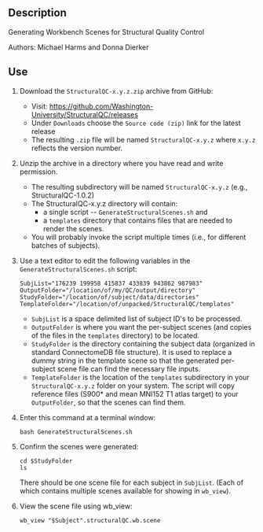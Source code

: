 ## Description

Generating Workbench Scenes for Structural Quality Control

Authors: Michael Harms and Donna Dierker

## Use

1. Download the `StructuralQC-x.y.z.zip` archive from GitHub:

    * Visit: https://github.com/Washington-University/StructuralQC/releases
    * Under `Downloads` choose the `Source code (zip)` link for the latest release
    * The resulting `.zip` file will be named `StructuralQC-x.y.z` where `x.y.z` reflects the version number.

2. Unzip the archive in a directory where you have read and write permission.

    * The resulting subdirectory will be named `StructuralQC-x.y.z` (e.g., StructuralQC-1.0.2)
    * The StructuralQC-x.y.z directory will contain:
        * a single script -- `GenerateStructuralScenes.sh` and
        * a `templates` directory that contains files that are needed to render the scenes.
    * You will probably invoke the script multiple times (i.e., for different batches of subjects).

3. Use a text editor to edit the following variables in the `GenerateStructuralScenes.sh` script:

    ~~~~
    SubjList="176239 199958 415837 433839 943862 987983"
    OutputFolder="/location/of/my/QC/output/directory"
    StudyFolder="/location/of/subject/data/directories"
    TemplateFolder="/location/of/unpacked/StructuralQC/templates"
    ~~~~

    * `SubjList` is a space delimited list of subject ID's to be processed.
    * `OutputFolder` is where you want the per-subject scenes (and copies 
      of the files in the `templates` directory) to be located.
    * `StudyFolder` is the directory containing the subject data (organized in
      standard ConnectomeDB file structure).  It is used to replace a dummy
      string in the template scene so that the generated per-subject scene
      file can find the necessary file inputs.
    * `TemplateFolder` is the location of the `templates` subdirectory in your 
      `StructuralQC-x.y.z` folder on your system. The script will copy reference 
      files (S900* and mean MNI152 T1 atlas target) to your `OutputFolder`, so that 
      the scenes can find them.

4. Enter this command at a terminal window:

    ~~~~
    bash GenerateStructuralScenes.sh
    ~~~~

5. Confirm the scenes were generated:

    ~~~~
    cd $StudyFolder
    ls
    ~~~~

    There should be one scene file for each subject in `SubjList`.
    (Each of which contains multiple scenes available for showing in `wb_view`).

6. View the scene file using wb_view:

    ~~~~
    wb_view "$Subject".structuralQC.wb.scene
    ~~~~
